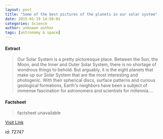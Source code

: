 ```yaml
---
layout: post
title: "Some of the best pictures of the planets in our solar system"
date: 2015-01-19 14:50:01
categories: Science
author: unknown author
tags: [astronomy & space]
---
```



#### Extract
>Our Solar System is a pretty picturesque place. Between the Sun, the Moon, and the Inner and Outer Solar System, there is no shortage of wondrous things to behold. But arguably, it is the eight planets that make up our Solar System that are the most interesting and photogenic. With their spherical discs, surface patterns and curious geological formations, Earth's neighbors have been a subject of immense fascination for astronomers and scientists for millennia....

#### Factsheet
>factsheet unavailable

[Visit Link](http://phys.org/news340879738.html)

id:   72747
